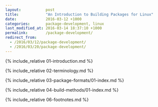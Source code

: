 ```yaml
---
layout:           post
title:            "An Introduction to Building Packages for Linux"
date:             2016-03-12 +1000
categories:       package-development, linux
last_modified_at: 2016-03-14 18:37:10 +1000
permalink:        /package-development/
redirect_from:  
  - /2016/03/12/package-development/  
  - /2016/03/20/package-development/
---
```


{% include_relative 01-introduction.md %}

{% include_relative 02-terminology.md %}

{% include_relative 03-package-formats/01-index.md %}

{% include_relative 04-build-methods/01-index.md %}

{% include_relative 06-footnotes.md %}
